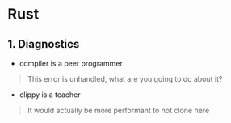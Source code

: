 # Rust

## 1. Diagnostics

* compiler is a peer programmer

> This error is unhandled, what are you going to do about it?

* clippy is a teacher

> It would actually be more performant to not clone here
